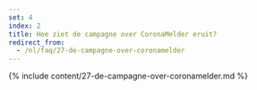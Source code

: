 ```yaml
---
set: 4
index: 2
title: Hoe ziet de campagne over CoronaMelder eruit?
redirect_from: 
  - /nl/faq/27-de-campagne-over-coronamelder
---
```

{% include content/27-de-campagne-over-coronamelder.md %}
